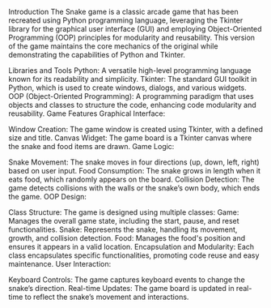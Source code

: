 Introduction
The Snake game is a classic arcade game that has been recreated using Python programming language, leveraging the Tkinter library for the graphical user interface (GUI) and employing Object-Oriented Programming (OOP) principles for modularity and reusability. This version of the game maintains the core mechanics of the original while demonstrating the capabilities of Python and Tkinter.

Libraries and Tools
Python: A versatile high-level programming language known for its readability and simplicity.
Tkinter: The standard GUI toolkit in Python, which is used to create windows, dialogs, and various widgets.
OOP (Object-Oriented Programming): A programming paradigm that uses objects and classes to structure the code, enhancing code modularity and reusability.
Game Features
Graphical Interface:

Window Creation: The game window is created using Tkinter, with a defined size and title.
Canvas Widget: The game board is a Tkinter canvas where the snake and food items are drawn.
Game Logic:

Snake Movement: The snake moves in four directions (up, down, left, right) based on user input.
Food Consumption: The snake grows in length when it eats food, which randomly appears on the board.
Collision Detection: The game detects collisions with the walls or the snake’s own body, which ends the game.
OOP Design:

Class Structure: The game is designed using multiple classes:
Game: Manages the overall game state, including the start, pause, and reset functionalities.
Snake: Represents the snake, handling its movement, growth, and collision detection.
Food: Manages the food's position and ensures it appears in a valid location.
Encapsulation and Modularity: Each class encapsulates specific functionalities, promoting code reuse and easy maintenance.
User Interaction:

Keyboard Controls: The game captures keyboard events to change the snake’s direction.
Real-time Updates: The game board is updated in real-time to reflect the snake’s movement and interactions.
